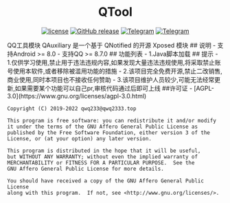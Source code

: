 <div align="center">
    <h1> QTool </h1>

[![license](https://img.shields.io/github/license/Hicores/QTool.svg)](https://www.gnu.org/licenses/agpl-3.0.html)
[![GitHub release](https://img.shields.io/github/release/Hicores/QTool.svg)](https://github.com/Hicores/QTool/releases/latest)
[![Telegram](https://img.shields.io/static/v1?label=Telegram&message=Channel&color=0088cc)](https://t.me/QToolR)
[![Telegram](https://img.shields.io/static/v1?label=Telegram&message=Chat&color=0088cc)](https://t.me/QToolC)
</div>
QQ工具模块
QAuxiliary 是一个基于 QNotified 的开源 Xposed 模块
## 说明
- 支持Android >= 8.0
- 支持QQ >= 8.7.0
## 功能列表
- 1.Java脚本加载
## 提示
- 1.仅供学习使用,禁止用于违法违规内容,如果发现大量违法违规使用,将采取禁止账号使用本软件,或者移除被滥用功能的措施
- 2.该项目完全免费开源,禁止二改销售,商业使用,同时本项目也不接收任何赞助
- 3.该项目维护人员较少,可能无法经常更新,如果需要某个功能可以自己pr,审核代码通过后即可上线
##许可证
- [AGPL-3.0](https://www.gnu.org/licenses/agpl-3.0.html)

```
Copyright (C) 2019-2022 qwq233@qwq2333.top

This program is free software: you can redistribute it and/or modify
it under the terms of the GNU Affero General Public License as
published by the Free Software Foundation, either version 3 of the
License, or (at your option) any later version.

This program is distributed in the hope that it will be useful,
but WITHOUT ANY WARRANTY; without even the implied warranty of
MERCHANTABILITY or FITNESS FOR A PARTICULAR PURPOSE.  See the
GNU Affero General Public License for more details.

You should have received a copy of the GNU Affero General Public License
along with this program.  If not, see <http://www.gnu.org/licenses/>.
```
